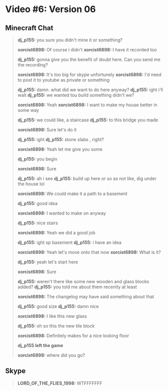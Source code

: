 # Video #6: Version 06
## Minecraft Chat

> **dj_p155:** you sure you didn't mine it or something?
> 
> **xorcist6898:** Of course i didn't
> **xorcist6898:** I have it recorded too
> 
> **dj_p155:** gonna give you the benefit of doubt here. Can you send me the recording?
> 
> **xorcist6898:** It's too big for skype unfortunely 
> **xorcist6898:** I'd need to post it to youtube as private or something
> 
> **dj_p155:** damn. what did we want to do here anyway?
> **dj_p155:** ight i'll wait
> **dj_p155:** we wanted tou build something didn't we?
> 
> **xorcist6898:** Yeah
> **xorcist6898:** I want to make my house better in some way
> 
> **dj_p155:** we could like, a staircase
> **dj_p155:** to this bridge you made
> 
> **xorcist6898:** Sure let's do it
> 
> **dj_p155:** ight
> **dj_p155:** stone slabs , right?
> 
> **xorcist6898:** Yeah let me give you some
> 
> **dj_p155:** you begin
> 
> **xorcist6898:** Sure
> 
> **dj_p155:** ah i see
> **dj_p155:** build up here or so as not like, dig under the house lol
> 
> **xorcist6898:** We could make it a path to a basement
> 
> **dj_p155:** good idea
> 
> **xorcist6898:** I wanted to make on anyway
> 
> **dj_p155:** nice stairs
> 
> **xorcist6898:** Yeah we did a good job
> 
> **dj_p155:** ight sp basement
> **dj_p155:** i have an idea
> 
> **xorcist6898:** Yeah let's move onto that now 
> **xorcist6898:** What is it?
> 
> **dj_p155:** yeah let's start here
> 
> **xorcist6898:** Sure
> 
> **dj_p155:** weren't there like some new wooden and glass blocks added?
> **dj_p155:** you told me about them recently at least
> 
> **xorcist6898:** The changelog may have said something about that
> 
> **dj_p155:** good size
> **dj_p155:** damn nice
> 
> **xorcist6898:** I like this new glass 
> 
> **dj_p155:** oh so this the new tile block
> 
> **xorcist6898:** Definitely makes for a nice looking floor
> 
> **dj_p155 left the game**
> 
> **xorcist6898:** where did you go?

## Skype
> **LORD_OF_THE_FLIES_1998:** WTFFFFFFF

